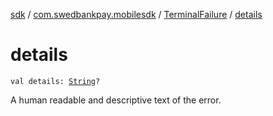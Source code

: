 [sdk](../../index.md) / [com.swedbankpay.mobilesdk](../index.md) / [TerminalFailure](index.md) / [details](./details.md)

# details

`val details: `[`String`](https://kotlinlang.org/api/latest/jvm/stdlib/kotlin/-string/index.html)`?`

A human readable and descriptive text of the error.

